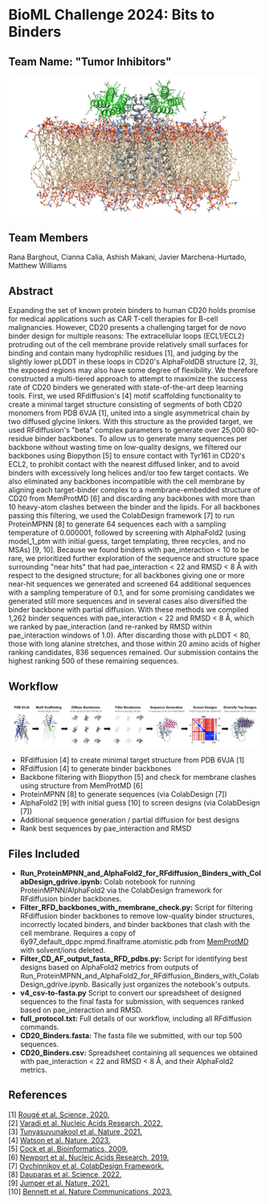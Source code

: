 # BioML Challenge 2024: Bits to Binders
## Team Name: "Tumor Inhibitors"

<p align="center">
  <img src="./figs/binder_with_CD20_in_membrane.png" alt="Designed binders with CD20 in a membrane" width="700px" align="middle"/>
</p>

## Team Members

Rana Barghout, Cianna Calia, Ashish Makani, Javier Marchena-Hurtado, Matthew Williams

## Abstract

Expanding the set of known protein binders to human CD20 holds promise for medical applications such as CAR T-cell therapies for B-cell malignancies. However, CD20 presents a challenging target for de novo binder design for multiple reasons: The extracellular loops (ECL1/ECL2) protruding out of the cell membrane provide relatively small surfaces for binding and contain many hydrophilic residues [1], and judging by the slightly lower pLDDT in these loops in CD20's AlphaFoldDB structure [2, 3], the exposed regions may also have some degree of flexibility. We therefore constructed a multi-tiered approach to attempt to maximize the success rate of CD20 binders we generated with state-of-the-art deep learning tools. First, we used RFdiffusion's [4] motif scaffolding functionality to create a minimal target structure consisting of segments of both CD20 monomers from PDB 6VJA [1], united into a single asymmetrical chain by two diffused glycine linkers. With this structure as the provided target, we used RFdiffusion's "beta" complex parameters to generate over 25,000 80-residue binder backbones. To allow us to generate many sequences per backbone without wasting time on low-quality designs, we filtered our backbones using Biopython [5] to ensure contact with Tyr161 in CD20's ECL2, to prohibit contact with the nearest diffused linker, and to avoid binders with excessively long helices and/or too few target contacts. We also eliminated any backbones incompatible with the cell membrane by aligning each target-binder complex to a membrane-embedded structure of CD20 from MemProtMD [6] and discarding any backbones with more than 10 heavy-atom clashes between the binder and the lipids. For all backbones passing this filtering, we used the ColabDesign framework [7] to run ProteinMPNN [8] to generate 64 sequences each with a sampling temperature of 0.000001, followed by screening with AlphaFold2 (using model_1_ptm with initial guess, target templating, three recycles, and no MSAs) [9, 10]. Because we found binders with pae_interaction < 10 to be rare, we prioritized further exploration of the sequence and structure space surrounding "near hits" that had pae_interaction < 22 and RMSD < 8 Å with respect to the designed structure; for all backbones giving one or more near-hit sequences we generated and screened 64 additional sequences with a sampling temperature of 0.1, and for some promising candidates we generated still more sequences and in several cases also diversified the binder backbone with partial diffusion. With these methods we compiled 1,262 binder sequences with pae_interaction < 22 and RMSD < 8 Å, which we ranked by pae_interaction (and re-ranked by RMSD within pae_interaction windows of 1.0). After discarding those with pLDDT < 80, those with long alanine stretches, and those within 20 amino acids of higher ranking candidates, 836 sequences remained. Our submission contains the highest ranking 500 of these remaining sequences.

## Workflow

<p align="center">
  <img src="./figs/pipeline_figure.png" alt="Steps of our design process" width="1100px" align="middle"/>
</p>

 - RFdiffusion [4] to create minimal target structure from PDB 6VJA [1]
 - RFdiffusion [4] to generate binder backbones
 - Backbone filtering with Biopython [5] and check for membrane clashes using structure from MemProtMD [6]
 - ProteinMPNN [8] to generate sequences (via ColabDesign [7])
 - AlphaFold2 [9] with initial guess [10] to screen designs (via ColabDesign [7])
 - Additional sequence generation / partial diffusion for best designs
 - Rank best sequences by pae_interaction and RMSD

## Files Included

 - **Run_ProteinMPNN_and_AlphaFold2_for_RFdiffusion_Binders_with_ColabDesign_gdrive.ipynb:** Colab notebook for running ProteinMPNN/AlphaFold2 via the ColabDesign framework for RFdiffusion binder backbones.
 - **Filter_RFD_backbones_with_membrane_check.py:** Script for filtering RFdiffusion binder backbones to remove low-quality binder structures, incorrectly located binders, and binder backbones that clash with the cell membrane. Requires a copy of 6y97_default_dppc.mpmd.finalframe.atomistic.pdb from [MemProtMD](https://memprotmd.bioch.ox.ac.uk/_ref/PDB/6y97/_sim/6y97_default_dppc/) with solvent/ions deleted.
 - **Filter_CD_AF_output_fasta_RFD_pdbs.py:** Script for identifying best designs based on AlphaFold2 metrics from outputs of Run_ProteinMPNN_and_AlphaFold2_for_RFdiffusion_Binders_with_ColabDesign_gdrive.ipynb. Basically just organizes the notebook's outputs.
 - **v4_csv-to-fasta.py** Script to convert our spreadsheet of designed sequences to the final fasta for submission, with sequences ranked based on pae_interaction and RMSD.
 - **full_protocol.txt:** Full details of our workflow, including all RFdiffusion commands.
 - **CD20_Binders.fasta:** The fasta file we submitted, with our top 500 sequences.
 - **CD20_Binders.csv:** Spreadsheet containing all sequences we obtained with pae_interaction < 22 and RMSD < 8 Å, and their AlphaFold2 metrics.

## References

\[1\] [Rougé et al. Science, 2020.](https://www.science.org/doi/10.1126/science.aaz9356)\
\[2\] [Varadi et al. Nucleic Acids Research, 2022.](https://academic.oup.com/nar/article/50/D1/D439/6430488)\
\[3\] [Tunyasuvunakool et al. Nature, 2021.](https://www.nature.com/articles/s41586-021-03828-1)\
\[4\] [Watson et al. Nature, 2023.](https://www.nature.com/articles/s41586-023-06415-8)\
\[5\] [Cock et al. Bioinformatics, 2009.](https://academic.oup.com/bioinformatics/article/25/11/1422/330687)\
\[6\] [Newport et al. Nucleic Acids Research, 2019.](https://academic.oup.com/nar/article/47/D1/D390/5173663)\
\[7\] [Ovchinnikov et al. ColabDesign Framework.](https://github.com/sokrypton/ColabDesign)\
\[8\] [Dauparas et al. Science, 2022.](https://www.science.org/doi/full/10.1126/science.add2187)\
\[9\] [Jumper et al. Nature, 2021.](https://www.nature.com/articles/s41586-021-03819-2)\
\[10\] [Bennett et al. Nature Communications, 2023.](https://www.nature.com/articles/s41467-023-38328-5)

